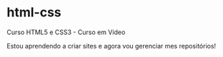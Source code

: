 # html-css
 Curso HTML5 e CSS3 - Curso em Vídeo

Estou aprendendo a criar sites e agora vou gerenciar mes repositórios!